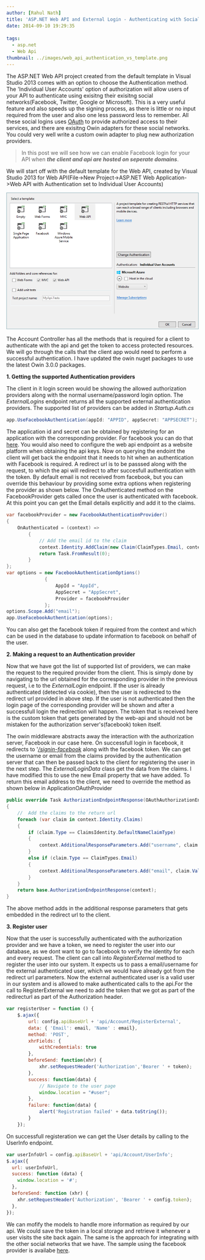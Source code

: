 ```yaml
---
author: [Rahul Nath]
title: 'ASP.NET Web API and External Login - Authenticating with Social Networks'
date: 2014-09-10 19:29:35
  
tags:
  - asp.net
  - Web Api
thumbnail: ../images/web_api_authentication_vs_template.png
---
```


The ASP.NET Web API project created from the default template in Visual Studio 2013 comes with an option to choose the Authentication method. The 'Individual User Accounts' option of authorization will allow users of your API to authenticate using exisitng their exisitng social networks(Facebook, Twitter, Google or Microsoft). This is a very useful feature and also speeds up the signing process, as there is little or no input required from the user and also one less password less to remember. All these social logins uses [OAuth](http://oauth.net/) to provide authorized access to their services, and there are exisitng Owin adapters for these social networks. You could very well write a custom owin adapter to plug new authorization providers.

> In this post we will see how we can enable Facebook login for your API when **_the client and api are hosted on seperate domains_**.

We will start off with the default template for the Web API, created by Visual Studio 2013 for Web API(File->New Project->ASP.NET Web Application->Web API with Authentication set to Individual User Accounts)

![Visual Studio 2013 Web Api Template](../images/web_api_authentication_vs_template.png)

The Account Controller has all the methods that is required for a client to authenticate with the api and get the token to access protected resources. We will go through the calls that the client app would need to perform a successful authentication. I have updated the owin nuget packages to use the latest Owin 3.0.0 packages.

**1. Getting the supported Authentication providers**

The client in it login screen would be showing the allowed authorization providers along with the normal username/password login option. The _ExternalLogins_ endpoint returns all the supported external authentication providers. The supported list of providers can be added in _Startup.Auth.cs_

```csharp
app.UseFacebookAuthentication(appId: "APPID", appSecret: "APPSECRET");
```

The application id and secret can be obtained by registering for an application with the corresponding provider. For facebook you can do that [here](https://developers.facebook.com/). You would also need to configure the web api endpoint as a website platform when obtaining the api keys. Now on querying the endoint the client will get back the endpoint that it needs to hit when an authentication with Facebook is required. A redirect url is to be passsed along with the request, to which the api will redirect to after succesfull authentication with the token. By default email is not received from facebook, but you can override this behaviour by providing some extra options when registering the provider as shown below. The OnAuthenticated method on the FacebookProvider gets called once the user is authenticated with facebook. At this point you can get the Email details explicitly and add it to the claims.

```csharp
var facebookProvider = new FacebookAuthenticationProvider()
{
    OnAuthenticated = (context) =>
        {
            // Add the email id to the claim
            context.Identity.AddClaim(new Claim(ClaimTypes.Email, context.Email));
            return Task.FromResult(0);
        }
};
var options = new FacebookAuthenticationOptions()
              {
                  AppId = "AppId",
                  AppSecret = "AppSecret",
                  Provider = facebookProvider
              };
options.Scope.Add("email");
app.UseFacebookAuthentication(options);
```

You can also get the facebook token if required from the context and which can be used in the database to update information to facebook on behalf of the user.

**2. Making a request to an Authentication provider**

Now that we have got the list of supported list of providers, we can make the request to the required provider from the client. This is simply done by navigating to the url obtained for the corresponding provider in the previous request, i.e to the _ExternalLogin_ endpoint. If the user is already authenticated (detected via cookie), then the user is redirected to the redirect url provided in above step. If the user is not authenticated then the login page of the corresponding provider will be shown and after a successfull login the redirection will happen. The token that is received here is the custom token that gets generated by the web-api and should not be mistaken for the authorization server's(facebook) token itself.

The owin middleware abstracts away the interaction with the authorization server, Facebook in our case here. On successfull login in facebook, it redirects to '_[/signin-facebook](https://katanaproject.codeplex.com/SourceControl/latest#src/Microsoft.Owin.Security.Facebook/FacebookAuthenticationOptions.cs)_ along with the facebook token. We can get the username or email from the claims provided by the authentication server that can then be passed back to the client for registering the user in the next step. The _ExternalLoginData_ class get the data from the claims. I have modified this to use the new Email property that we have added. To return this email address to the client, we need to override the method as shown below in ApplicationOAuthProvider

```csharp
public override Task AuthorizationEndpointResponse(OAuthAuthorizationEndpointResponseContext context)
{
    //  Add the claims to the return url
    foreach (var claim in context.Identity.Claims)
    {
        if (claim.Type == ClaimsIdentity.DefaultNameClaimType)
        {
            context.AdditionalResponseParameters.Add("username", claim.Value);
        }
        else if (claim.Type == ClaimTypes.Email)
        {
            context.AdditionalResponseParameters.Add("email", claim.Value);
        }
    }
    return base.AuthorizationEndpointResponse(context);
}
```

The above method adds in the additional response parameters that gets embedded in the redirect url to the client.

**3. Register user**

Now that the user is successfully authenticated with the authorization provider and we have a token, we need to register the user into our database, as we dont want to go to facebook to verify the identity for each and every request. The client can call into _RegisterExternal_ method to register the user into our system. It expects us to pass a email/username for the external authenticated user, which we would have already got from the redirect url parameters. Now the external authenticated user is a valid user in our system and is allowed to make authenticated calls to the api.For the call to RegisterExternal we need to add the token that we got as part of the redirecturl as part of the Authorization header.

```javascript
var registerUser = function () {
    $.ajax({
        url: config.apiBaseUrl + 'api/Account/RegisterExternal',
        data: { 'Email': email, 'Name' : email},
        method: 'POST',
        xhrFields: {
            withCredentials: true
        },
        beforeSend: function(xhr) {
            xhr.setRequestHeader('Authorization','Bearer ' + token);
        },
        success: function(data) {
            // Navigate to the user page
            window.location = "#user";
        },
        failure: function(data) {
            alert('Registration failed' + data.toString());
        }
    });
```

On successfull registeration we can get the User details by calling to the UserInfo endpoint.

```javascript
var userInfoUrl = config.apiBaseUrl + 'api/Account/UserInfo';
$.ajax({
  url: userInfoUrl,
  success: function (data) {
    window.location = '#';
  },
  beforeSend: function (xhr) {
    xhr.setRequestHeader('Authorization', 'Bearer ' + config.token);
  },
});
```

We can mofify the models to handle more information as required by our api. We could save the token in a local storage and retrieve it whenever a user visits the site back again. The same is the approach for integrating with the other social networks that we have. The sample using the facebook provider is availabe [here](https://github.com/rahulpnath/Blog/tree/master/WebApiAuthentication).
<a href="http://www.codeproject.com" style="display:none" rel="tag">CodeProject</a>
